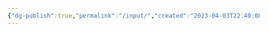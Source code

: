 ```yaml
---
{"dg-publish":true,"permalink":"/input/","created":"2023-04-03T22:40:08.679+02:00","updated":"2023-04-03T22:41:55.973+02:00"}
---
```

